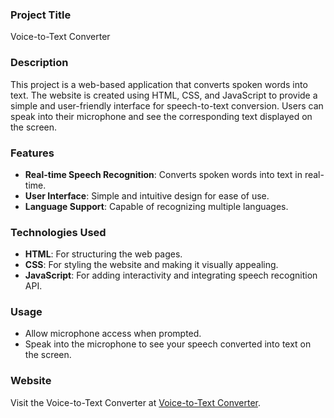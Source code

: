 
### Project Title
Voice-to-Text Converter

### Description
This project is a web-based application that converts spoken words into text. The website is created using HTML, CSS, and JavaScript to provide a simple and user-friendly interface for speech-to-text conversion. Users can speak into their microphone and see the corresponding text displayed on the screen.

### Features
- **Real-time Speech Recognition**: Converts spoken words into text in real-time.
- **User Interface**: Simple and intuitive design for ease of use.
- **Language Support**: Capable of recognizing multiple languages.

### Technologies Used
- **HTML**: For structuring the web pages.
- **CSS**: For styling the website and making it visually appealing.
- **JavaScript**: For adding interactivity and integrating speech recognition API.

### Usage
- Allow microphone access when prompted.
- Speak into the microphone to see your speech converted into text on the screen.

### Website
Visit the Voice-to-Text Converter at [Voice-to-Text Converter](https://halder.netlify.app/).
